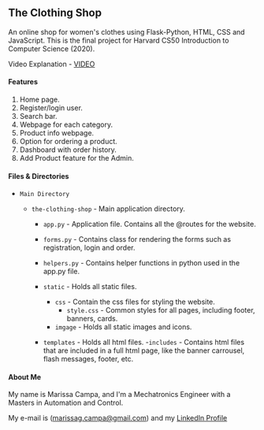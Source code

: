 ## The Clothing Shop

An online shop for women's clothes using Flask-Python, HTML, CSS and JavaScript. 
This is the final project for Harvard CS50 Introduction to Computer Science (2020).

Video Explanation - [VIDEO](https://youtu.be/pbAGsbc6VTk)


#### Features

1. Home page.
2. Register/login user.
3. Search bar.
4. Webpage for each category.
5. Product info webpage.
6. Option for ordering a product.
7. Dashboard with order history.
8. Add Product feature for the Admin.


#### Files & Directories

- `Main Directory`

  - `the-clothing-shop` - Main application directory.

      - `app.py` - Application file. Contains all the @routes for the website.
      - `forms.py` - Contains class for rendering the forms such as registration, login and order.
      - `helpers.py` - Contains helper functions in python used in the app.py file.

    - `static` - Holds all static files.
      - `css` - Contain the css files for styling the website.
        - `style.css` - Common styles for all pages, including footer, banners, cards.
      - `imgage` - Holds all static images and icons.
    
    - `templates` - Holds all html files.
        -`includes` - Contains html files that are included in a full html page, like the banner carrousel, flash messages, footer, etc.



#### About Me
My name is Marissa Campa, and I'm a Mechatronics Engineer with a Masters in Automation and Control.

My e-mail is (marissag.campa@gmail.com) and my [LinkedIn Profile](https://www.linkedin.com/in/marissa-campa/)


